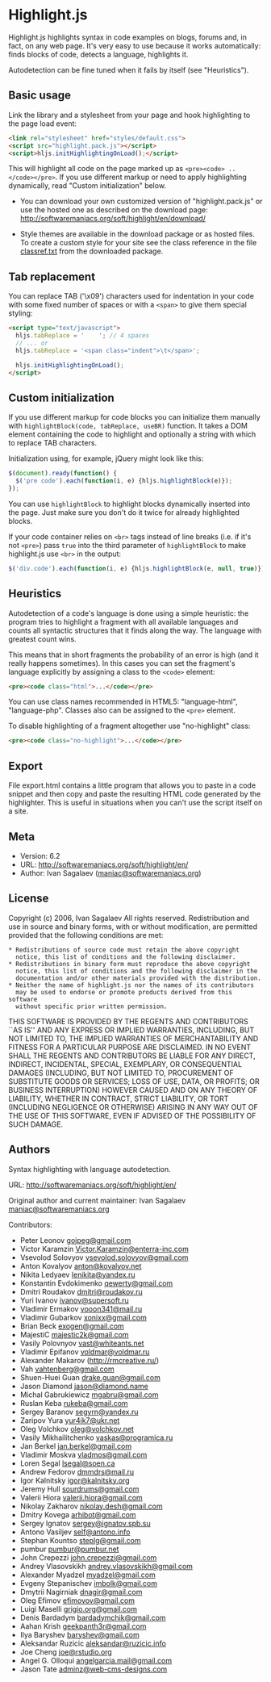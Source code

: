 # Highlight.js

Highlight.js highlights syntax in code examples on blogs, forums and,
in fact, on any web page. It's very easy to use because it works
automatically: finds blocks of code, detects a language, highlights it.

Autodetection can be fine tuned when it fails by itself (see "Heuristics").


## Basic usage

Link the library and a stylesheet from your page and hook highlighting to
the page load event:

```html
<link rel="stylesheet" href="styles/default.css">
<script src="highlight.pack.js"></script>
<script>hljs.initHighlightingOnLoad();</script>
```

This will highlight all code on the page marked up as `<pre><code> .. </code></pre>`.
If you use different markup or need to apply highlighting dynamically, read
"Custom initialization" below.

- You can download your own customized version of "highlight.pack.js" or
  use the hosted one as described on the download page:
  <http://softwaremaniacs.org/soft/highlight/en/download/>

- Style themes are available in the download package or as hosted files.
  To create a custom style for your site see the class reference in the file
  [classref.txt][cr] from the downloaded package.

[cr]: http://github.com/isagalaev/highlight.js/blob/master/classref.txt


## Tab replacement

You can replace TAB ('\x09') characters used for indentation in your code
with some fixed number of spaces or with a `<span>` to give them special
styling:

```html
<script type="text/javascript">
  hljs.tabReplace = '    '; // 4 spaces
  // ... or
  hljs.tabReplace = '<span class="indent">\t</span>';

  hljs.initHighlightingOnLoad();
</script>
```

## Custom initialization

If you use different markup for code blocks you can initialize them manually
with `highlightBlock(code, tabReplace, useBR)` function. It takes a DOM element
containing the code to highlight and optionally a string with which to replace
TAB characters.

Initialization using, for example, jQuery might look like this:

```javascript
$(document).ready(function() {
  $('pre code').each(function(i, e) {hljs.highlightBlock(e)});
});
```

You can use `highlightBlock` to highlight blocks dynamically inserted into
the page. Just make sure you don't do it twice for already highlighted
blocks.

If your code container relies on `<br>` tags instead of line breaks (i.e. if
it's not `<pre>`) pass `true` into the third parameter of `highlightBlock`
to make highlight.js use `<br>` in the output:

```javascript
$('div.code').each(function(i, e) {hljs.highlightBlock(e, null, true)});
```


## Heuristics

Autodetection of a code's language is done using a simple heuristic:
the program tries to highlight a fragment with all available languages and
counts all syntactic structures that it finds along the way. The language
with greatest count wins.

This means that in short fragments the probability of an error is high
(and it really happens sometimes). In this cases you can set the fragment's
language explicitly by assigning a class to the `<code>` element:

```html
<pre><code class="html">...</code></pre>
```

You can use class names recommended in HTML5: "language-html",
"language-php". Classes also can be assigned to the `<pre>` element.

To disable highlighting of a fragment altogether use "no-highlight" class:

```html
<pre><code class="no-highlight">...</code></pre>
```


## Export

File export.html contains a little program that allows you to paste in a code
snippet and then copy and paste the resulting HTML code generated by the
highlighter. This is useful in situations when you can't use the script itself
on a site.


## Meta

- Version: 6.2
- URL:     http://softwaremaniacs.org/soft/highlight/en/
- Author:  Ivan Sagalaev (<maniac@softwaremaniacs.org>)


## License ##

Copyright (c) 2006, Ivan Sagalaev
All rights reserved.
Redistribution and use in source and binary forms, with or without
modification, are permitted provided that the following conditions are met:

    * Redistributions of source code must retain the above copyright
      notice, this list of conditions and the following disclaimer.
    * Redistributions in binary form must reproduce the above copyright
      notice, this list of conditions and the following disclaimer in the
      documentation and/or other materials provided with the distribution.
    * Neither the name of highlight.js nor the names of its contributors 
      may be used to endorse or promote products derived from this software 
      without specific prior written permission.

THIS SOFTWARE IS PROVIDED BY THE REGENTS AND CONTRIBUTORS ``AS IS'' AND ANY
EXPRESS OR IMPLIED WARRANTIES, INCLUDING, BUT NOT LIMITED TO, THE IMPLIED
WARRANTIES OF MERCHANTABILITY AND FITNESS FOR A PARTICULAR PURPOSE ARE
DISCLAIMED. IN NO EVENT SHALL THE REGENTS AND CONTRIBUTORS BE LIABLE FOR ANY
DIRECT, INDIRECT, INCIDENTAL, SPECIAL, EXEMPLARY, OR CONSEQUENTIAL DAMAGES
(INCLUDING, BUT NOT LIMITED TO, PROCUREMENT OF SUBSTITUTE GOODS OR SERVICES;
LOSS OF USE, DATA, OR PROFITS; OR BUSINESS INTERRUPTION) HOWEVER CAUSED AND
ON ANY THEORY OF LIABILITY, WHETHER IN CONTRACT, STRICT LIABILITY, OR TORT
(INCLUDING NEGLIGENCE OR OTHERWISE) ARISING IN ANY WAY OUT OF THE USE OF THIS
SOFTWARE, EVEN IF ADVISED OF THE POSSIBILITY OF SUCH DAMAGE.


## Authors ##

Syntax highlighting with language autodetection.

URL:   http://softwaremaniacs.org/soft/highlight/en/

Original author and current maintainer:
Ivan Sagalaev <maniac@softwaremaniacs.org>

Contributors:

- Peter Leonov <gojpeg@gmail.com>
- Victor Karamzin <Victor.Karamzin@enterra-inc.com>
- Vsevolod Solovyov <vsevolod.solovyov@gmail.com>
- Anton Kovalyov <anton@kovalyov.net>
- Nikita Ledyaev <lenikita@yandex.ru>
- Konstantin Evdokimenko <qewerty@gmail.com>
- Dmitri Roudakov <dmitri@roudakov.ru>
- Yuri Ivanov <ivanov@supersoft.ru>
- Vladimir Ermakov <vooon341@mail.ru>
- Vladimir Gubarkov <xonixx@gmail.com>
- Brian Beck <exogen@gmail.com>
- MajestiC <majestic2k@gmail.com>
- Vasily Polovnyov <vast@whiteants.net>
- Vladimir Epifanov <voldmar@voldmar.ru>
- Alexander Makarov (http://rmcreative.ru/)
- Vah <vahtenberg@gmail.com>
- Shuen-Huei Guan <drake.guan@gmail.com>
- Jason Diamond <jason@diamond.name>
- Michal Gabrukiewicz <mgabru@gmail.com>
- Ruslan Keba <rukeba@gmail.com>
- Sergey Baranov <segyrn@yandex.ru>
- Zaripov Yura <yur4ik7@ukr.net>
- Oleg Volchkov <oleg@volchkov.net>
- Vasily Mikhailitchenko <vaskas@programica.ru>
- Jan Berkel <jan.berkel@gmail.com>
- Vladimir Moskva <vladmos@gmail.com>
- Loren Segal <lsegal@soen.ca>
- Andrew Fedorov <dmmdrs@mail.ru>
- Igor Kalnitsky <igor@kalnitsky.org>
- Jeremy Hull <sourdrums@gmail.com>
- Valerii Hiora <valerii.hiora@gmail.com>
- Nikolay Zakharov <nikolay.desh@gmail.com>
- Dmitry Kovega <arhibot@gmail.com>
- Sergey Ignatov <sergey@ignatov.spb.su>
- Antono Vasiljev <self@antono.info>
- Stephan Kountso <steplg@gmail.com>
- pumbur <pumbur@pumbur.net>
- John Crepezzi <john.crepezzi@gmail.com>
- Andrey Vlasovskikh <andrey.vlasovskikh@gmail.com>
- Alexander Myadzel <myadzel@gmail.com>
- Evgeny Stepanischev <imbolk@gmail.com>
- Dmytrii Nagirniak <dnagir@gmail.com>
- Oleg Efimov <efimovov@gmail.com>
- Luigi Maselli <grigio.org@gmail.com>
- Denis Bardadym <bardadymchik@gmail.com>
- Aahan Krish <geekpanth3r@gmail.com>
- Ilya Baryshev <baryshev@gmail.com>
- Aleksandar Ruzicic <aleksandar@ruzicic.info>
- Joe Cheng <joe@rstudio.org>
- Angel G. Olloqui <angelgarcia.mail@gmail.com>
- Jason Tate <adminz@web-cms-designs.com>